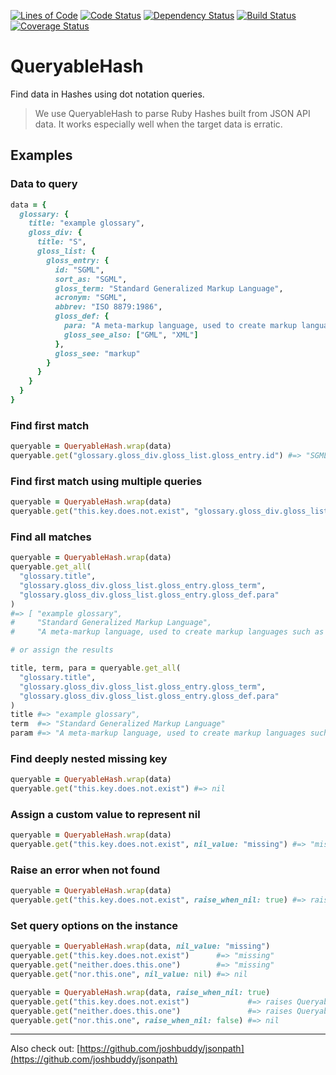 [![Lines of Code](http://img.shields.io/badge/lines_of_code-50-brightgreen.svg?style=flat)](http://blog.codinghorror.com/the-best-code-is-no-code-at-all/)
[![Code Status](http://img.shields.io/codeclimate/github/hopsoft/queryable_hash.svg?style=flat)](https://codeclimate.com/github/hopsoft/queryable_hash)
[![Dependency Status](http://img.shields.io/gemnasium/hopsoft/queryable_hash.svg?style=flat)](https://gemnasium.com/hopsoft/queryable_hash)
[![Build Status](http://img.shields.io/travis/hopsoft/queryable_hash.svg?style=flat)](https://travis-ci.org/hopsoft/queryable_hash)
[![Coverage Status](https://img.shields.io/coveralls/hopsoft/queryable_hash.svg?style=flat)](https://coveralls.io/r/hopsoft/queryable_hash?branch=master)

# QueryableHash

Find data in Hashes using dot notation queries.

> We use QueryableHash to parse Ruby Hashes built from JSON API data.
> It works especially well when the target data is erratic.

## Examples

### Data to query

```ruby
data = {
  glossary: {
    title: "example glossary",
    gloss_div: {
      title: "S",
      gloss_list: {
        gloss_entry: {
          id: "SGML",
          sort_as: "SGML",
          gloss_term: "Standard Generalized Markup Language",
          acronym: "SGML",
          abbrev: "ISO 8879:1986",
          gloss_def: {
            para: "A meta-markup language, used to create markup languages such as DocBook.",
            gloss_see_also: ["GML", "XML"]
          },
          gloss_see: "markup"
        }
      }
    }
  }
}
```

### Find first match

```ruby
queryable = QueryableHash.wrap(data)
queryable.get("glossary.gloss_div.gloss_list.gloss_entry.id") #=> "SGML"
```

### Find first match using multiple queries

```ruby
queryable = QueryableHash.wrap(data)
queryable.get("this.key.does.not.exist", "glossary.gloss_div.gloss_list.gloss_entry.id") #=> "SGML"
```

### Find all matches

```ruby
queryable = QueryableHash.wrap(data)
queryable.get_all(
  "glossary.title",
  "glossary.gloss_div.gloss_list.gloss_entry.gloss_term",
  "glossary.gloss_div.gloss_list.gloss_entry.gloss_def.para"
)
#=> [ "example glossary",
#     "Standard Generalized Markup Language",
#     "A meta-markup language, used to create markup languages such as DocBook." ]

# or assign the results

title, term, para = queryable.get_all(
  "glossary.title",
  "glossary.gloss_div.gloss_list.gloss_entry.gloss_term",
  "glossary.gloss_div.gloss_list.gloss_entry.gloss_def.para"
)
title #=> "example glossary",
term  #=> "Standard Generalized Markup Language"
param #=> "A meta-markup language, used to create markup languages such as DocBook."
```

### Find deeply nested missing key

```ruby
queryable = QueryableHash.wrap(data)
queryable.get("this.key.does.not.exist") #=> nil
```

### Assign a custom value to represent nil

```ruby
queryable = QueryableHash.wrap(data)
queryable.get("this.key.does.not.exist", nil_value: "missing") #=> "missing"
```

### Raise an error when not found

```ruby
queryable = QueryableHash.wrap(data)
queryable.get("this.key.does.not.exist", raise_when_nil: true) #=> raises QueryableHash::NotFoundError
```

### Set query options on the instance

```ruby
queryable = QueryableHash.wrap(data, nil_value: "missing")
queryable.get("this.key.does.not.exist")      #=> "missing"
queryable.get("neither.does.this.one")        #=> "missing"
queryable.get("nor.this.one", nil_value: nil) #=> nil
```

```ruby
queryable = QueryableHash.wrap(data, raise_when_nil: true)
queryable.get("this.key.does.not.exist")             #=> raises QueryableHash::NotFoundError
queryable.get("neither.does.this.one")               #=> raises QueryableHash::NotFoundError
queryable.get("nor.this.one", raise_when_nil: false) #=> nil
```

---

Also check out: [https://github.com/joshbuddy/jsonpath](https://github.com/joshbuddy/jsonpath)
